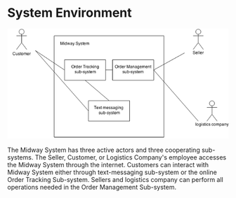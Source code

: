 # System Environment

![System Environment](system-environment.png)

The Midway System has three active actors and three cooperating sub-systems. 
The Seller, Customer, or Logistics Company's employee accesses the Midway System through the internet. Customers can interact with Midway System either through text-messaging sub-system or the online Order Tracking Sub-system. Sellers and logistics company can perform all operations needed in the Order Management Sub-system.